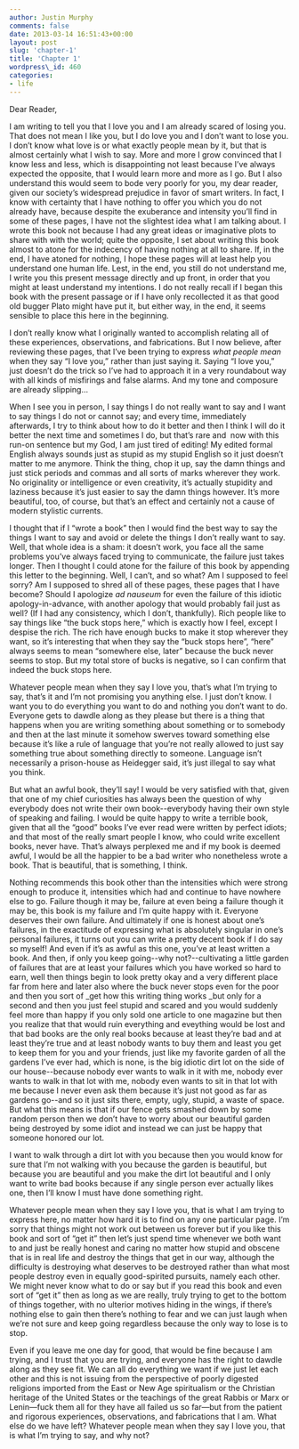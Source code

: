 ```yaml
---
author: Justin Murphy
comments: false
date: 2013-03-14 16:51:43+00:00
layout: post
slug: 'chapter-1'
title: 'Chapter 1'
wordpress\_id: 460
categories:
- life
---
```


Dear Reader,

I am writing to tell you that I love you and I am already scared of losing you. That does not mean I like you, but I do love you and I don’t want to lose you. I don’t know what love is or what exactly people mean by it, but that is almost certainly what I wish to say. More and more I grow convinced that I know less and less, which is disappointing not least because I’ve always expected the opposite, that I would learn more and more as I go. But I also understand this would seem to bode very poorly for you, my dear reader, given our society’s widespread prejudice in favor of smart writers. In fact, I know with certainty that I have nothing to offer you which you do not already have, because despite the exuberance and intensity you’ll find in some of these pages, I have not the slightest idea what I am talking about. I wrote this book not because I had any great ideas or imaginative plots to share with with the world; quite the opposite, I set about writing this book almost to atone for the indecency of having nothing at all to share. If, in the end, I have atoned for nothing, I hope these pages will at least help you understand one human life. Lest, in the end, you still do not understand me, I write you this present message directly and up front, in order that you might at least understand my intentions. I do not really recall if I began this book with the present passage or if I have only recollected it as that good old bugger Plato might have put it, but either way, in the end, it seems sensible to place this here in the beginning.

I don’t really know what I originally wanted to accomplish relating all of these experiences, observations, and fabrications. But I now believe, after reviewing these pages, that I’ve been trying to express _what people mean_ when they say “I love you,” rather than just saying it. Saying “I love you,” just doesn’t do the trick so I’ve had to approach it in a very roundabout way with all kinds of misfirings and false alarms. And my tone and composure are already slipping…

When I see you in person, I say things I do not really want to say and I want to say things I do not or cannot say; and every time, immediately afterwards, I try to think about how to do it better and then I think I will do it better the next time and sometimes I do, but that’s rare and  now with this run-on sentence but my God, I am just tired of editing! My edited formal English always sounds just as stupid as my stupid English so it just doesn’t matter to me anymore. Think the thing, chop it up, say the damn things and just stick periods and commas and all sorts of marks wherever they work. No originality or intelligence or even creativity, it’s actually stupidity and laziness because it’s just easier to say the damn things however. It’s more beautiful, too, of course, but that’s an effect and certainly not a cause of modern stylistic currents.

I thought that if I “wrote a book” then I would find the best way to say the things I want to say and avoid or delete the things I don’t really want to say. Well, that whole idea is a sham: it doesn’t work, you face all the same problems you’ve always faced trying to communicate, the failure just takes longer. Then I thought I could atone for the failure of this book by appending this letter to the beginning. Well, I can’t, and so what? Am I supposed to feel sorry? Am I supposed to shred all of these pages, these pages that I have become? Should I apologize _ad nauseum_ for even the failure of this idiotic apology-in-advance, with another apology that would probably fail just as well? (If I had any consistency, which I don’t, thankfully). Rich people like to say things like “the buck stops here,” which is exactly how I feel, except I despise the rich. The rich have enough bucks to make it stop wherever they want, so it’s interesting that when they say the “buck stops here”, “here” always seems to mean “somewhere else, later” because the buck never seems to stop. But my total store of bucks is negative, so I can confirm that indeed the buck stops here.

Whatever people mean when they say I love you, that’s what I’m trying to say, that’s it and I’m not promising you anything else. I just don’t know. I want you to do everything you want to do and nothing you don’t want to do. Everyone gets to dawdle along as they please but there is a thing that happens when you are writing something about something or to somebody and then at the last minute it somehow swerves toward something else because it’s like a rule of language that you’re not really allowed to just say something true about something directly to someone. Language isn’t necessarily a prison-house as Heidegger said, it’s just illegal to say what you think.

But what an awful book, they’ll say! I would be very satisfied with that, given that one of my chief curiosities has always been the question of why everybody does not write their own book--everybody having their own style of speaking and failing. I would be quite happy to write a terrible book, given that all the “good” books I’ve ever read were written by perfect idiots; and that most of the really smart people I know, who could write excellent books, never have. That’s always perplexed me and if my book is deemed awful, I would be all the happier to be a bad writer who nonetheless wrote a book. That is beautiful, that is something, I think.

Nothing recommends this book other than the intensities which were strong enough to produce it, intensities which had and continue to have nowhere else to go. Failure though it may be, failure at even being a failure though it may be, this book is my failure and I’m quite happy with it. Everyone deserves their own failure. And ultimately if one is honest about one’s failures, in the exactitude of expressing what is absolutely singular in one’s personal failures, it turns out you can write a pretty decent book if I do say so myself! And even if it’s as awful as this one, you’ve at least written a book. And then, if only you keep going--why not?--cultivating a little garden of failures that are at least your failures which you have worked so hard to earn, well then things begin to look pretty okay and a very different place far from here and later also where the buck never stops even for the poor and then you sort of \_get how this writing thing works \_but only for a second and then you just feel stupid and scared and you would suddenly feel more than happy if you only sold one article to one magazine but then you realize that that would ruin everything and eveything would be lost and that bad books are the only real books because at least they’re bad and at least they’re true and at least nobody wants to buy them and least you get to keep them for you and your friends, just like my favorite garden of all the gardens I’ve ever had, which is none, is the big idiotic dirt lot on the side of our house--because nobody ever wants to walk in it with me, nobody ever wants to walk in that lot with me, nobody even wants to sit in that lot with me because I never even ask them because it’s just not good as far as gardens go--and so it just sits there, empty, ugly, stupid, a waste of space. But what this means is that if our fence gets smashed down by some random person then we don’t have to worry about our beautiful garden being destroyed by some idiot and instead we can just be happy that someone honored our lot.

I want to walk through a dirt lot with you because then you would know for sure that I’m not walking with you because the garden is beautiful, but because you are beautiful and you make the dirt lot beautiful and I only want to write bad books because if any single person ever actually likes one, then I’ll know I must have done something right.

Whatever people mean when they say I love you, that is what I am trying to express here, no matter how hard it is to find on any one particular page. I’m sorry that things might not work out between us forever but if you like this book and sort of “get it” then let’s just spend time whenever we both want to and just be really honest and caring no matter how stupid and obscene that is in real life and destroy the things that get in our way, although the difficulty is destroying what deserves to be destroyed rather than what most people destroy even in equally good-spirited pursuits, namely each other. We might never know what to do or say but if you read this book and even sort of “get it” then as long as we are really, truly trying to get to the bottom of things together, with no ulterior motives hiding in the wings, if there’s nothing else to gain then there’s nothing to fear and we can just laugh when we’re not sure and keep going regardless because the only way to lose is to stop.

Even if you leave me one day for good, that would be fine because I am trying, and I trust that you are trying, and everyone has the right to dawdle along as they see fit. We can all do everything we want if we just let each other and this is not issuing from the perspective of poorly digested religions imported from the East or New Age spiritualism or the Christian heritage of the United States or the teachings of the great Rabbis or Marx or Lenin—fuck them all for they have all failed us so far—but from the patient and rigorous experiences, observations, and fabrications that I am. What else do we have left? Whatever people mean when they say I love you, that is what I’m trying to say, and why not?